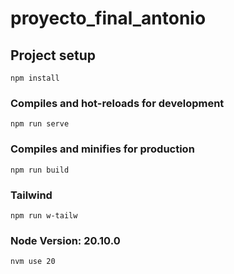 # proyecto_final_antonio

## Project setup
```
npm install
```

### Compiles and hot-reloads for development
```
npm run serve
```

### Compiles and minifies for production
```
npm run build
```

### Tailwind
```
npm run w-tailw
```

### Node Version: 20.10.0
```
nvm use 20
```